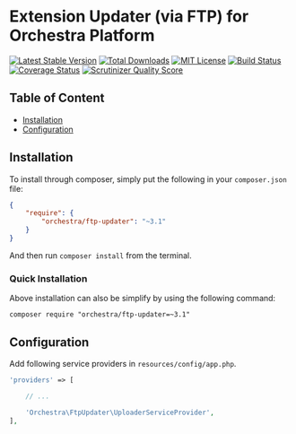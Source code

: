 Extension Updater (via FTP) for Orchestra Platform
==============

[![Latest Stable Version](https://img.shields.io/github/release/orchestral/ftp-updater.svg?style=flat-square)](https://packagist.org/packages/orchestra/ftp-updater)
[![Total Downloads](https://img.shields.io/packagist/dt/orchestra/ftp-updater.svg?style=flat-square)](https://packagist.org/packages/orchestra/ftp-updater)
[![MIT License](https://img.shields.io/packagist/l/orchestra/ftp-updater.svg?style=flat-square)](https://packagist.org/packages/orchestra/ftp-updater)
[![Build Status](https://img.shields.io/travis/orchestral/ftp-updater/3.1.svg?style=flat-square)](https://travis-ci.org/orchestral/ftp-updater)
[![Coverage Status](https://img.shields.io/coveralls/orchestral/ftp-updater/3.1.svg?style=flat-square)](https://coveralls.io/r/orchestral/ftp-updater?branch=3.1)
[![Scrutinizer Quality Score](https://img.shields.io/scrutinizer/g/orchestral/ftp-updater/3.1.svg?style=flat-square)](https://scrutinizer-ci.com/g/orchestral/ftp-updater/)

## Table of Content

* [Installation](#installation)
* [Configuration](#configuration)

## Installation

To install through composer, simply put the following in your `composer.json` file:

```json
{
    "require": {
        "orchestra/ftp-updater": "~3.1"
    }
}
```

And then run `composer install` from the terminal.

### Quick Installation

Above installation can also be simplify by using the following command:

    composer require "orchestra/ftp-updater=~3.1"

## Configuration

Add following service providers in `resources/config/app.php`.

```php
'providers' => [

    // ...

    'Orchestra\FtpUpdater\UploaderServiceProvider',
],
```
